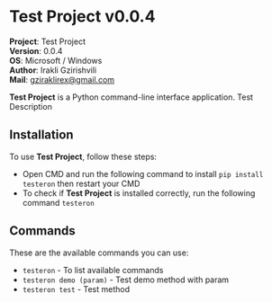 # Test Project v0.0.4

**Project**: Test Project
<br>**Version**: 0.0.4
<br>**OS**: Microsoft / Windows
<br>**Author**: Irakli Gzirishvili
<br>**Mail**: gziraklirex@gmail.com

**Test Project** is a Python command-line interface application. Test Description

## Installation

To use **Test Project**, follow these steps:

- Open CMD and run the following command to install `pip install testeron` then restart your CMD
- To check if **Test Project** is installed correctly, run the following command `testeron`

## Commands

These are the available commands you can use:

- `testeron` - To list available commands
- `testeron demo (param)` - Test demo method with param
- `testeron test` - Test method
